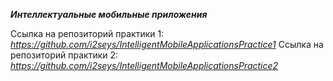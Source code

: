 ***Интеллектуальные мобильные приложения***

Ссылка на репозиторий практики 1:
*https://github.com/i2seys/IntelligentMobileApplicationsPractice1*
Ссылка на репозиторий практики 2:
*https://github.com/i2seys/IntelligentMobileApplicationsPractice2*
